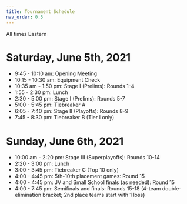 ```yaml
---
title: Tournament Schedule
nav_order: 0.5
---
```


All times Eastern

# Saturday, June 5th, 2021
* 9:45 - 10:10 am: Opening Meeting
* 10:15 - 10:30 am: Equipment Check
* 10:35 am - 1:50 pm: Stage I (Prelims): Rounds 1-4
* 1:55 - 2:30 pm: Lunch
* 2:30 - 5:00 pm: Stage I (Prelims): Rounds 5-7
* 5:00 - 5:45 pm: Tiebreaker A
* 6:05 - 7:40 pm: Stage II (Playoffs): Rounds 8-9
* 7:45 - 8:30 pm: Tiebreaker B (Tier I only)

# Sunday, June 6th, 2021
* 10:00 am - 2:20 pm: Stage III (Superplayoffs): Rounds 10-14
* 2:20 - 3:00 pm: Lunch
* 3:00 - 3:45 pm: Tiebreaker C (Top 10 only)
* 4:00 - 4:45 pm: 5th-10th placement games: Round 15
* 4:00 - 4:45 pm: JV and Small School finals (as needed): Round 15
* 4:00 - 7:45 pm: Semifinals and finals: Rounds 15-18 (4-team double-elimination bracket; 2nd place teams start with 1 loss)
